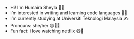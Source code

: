 - Hi! I'm Humaira Sheyla 👋😄
- I’m interested in writing and learning code languages 👀🥰
- I’m currently studying at Universiti Teknologi Malaysia ✍️
- Pronouns: she/her 😄🙆‍♀️
- Fun fact: i love watching netflix 😋🫶

<!---
sheylafyz/sheylafyz is a ✨ special ✨ repository because its `README.md` (this file) appears on your GitHub profile.
You can click the Preview link to take a look at your changes.
--->
